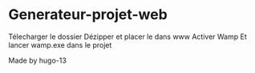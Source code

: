 ﻿# Generateur-projet-web
 
 Télecharger le dossier
 Dézipper et placer le dans www
 Activer Wamp
 Et lancer wamp.exe dans le projet
 
 Made by hugo-13
